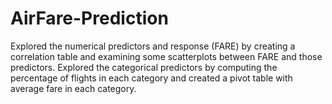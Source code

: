 # AirFare-Prediction

Explored the numerical predictors and response (FARE) by creating a correlation table and examining some scatterplots between FARE and those predictors. Explored the categorical predictors by computing the percentage of flights in each category and created a pivot table with average fare in each category.
